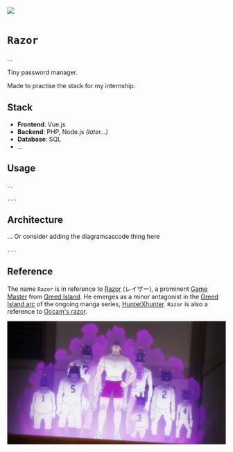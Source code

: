 [![](https://img.shields.io/badge/razor-1.0.0-passing-green)](https://github.com/gongahkia/razor/releases/tag/1.0.0) 

# `Razor`

...

Tiny password manager.

Made to practise the stack for my internship. 

## Stack

* **Frontend**: Vue.js
* **Backend**: PHP, Node.js *(later...)*
* **Database**: SQL
* ...

## Usage

...

```console
...
```

## Architecture

... Or consider adding the diagramsascode thing here

```mermaid
...
```

## Reference

The name `Razor` is in reference to [Razor](https://hunterxhunter.fandom.com/wiki/Razor) (レイザー), a prominent [Game Master](https://hunterxhunter.fandom.com/wiki/G.I._Game_Masters) from [Greed Island](https://hunterxhunter.fandom.com/wiki/Greed_Island). He emerges as a minor antagonist in the [Greed Island arc](https://hunterxhunter.fandom.com/wiki/Greed_Island_arc) of the ongoing manga series, [HunterXhunter](https://hunterxhunter.fandom.com/wiki/Hunterpedia). `Razor` is also a reference to [Occam's razor](https://en.wikipedia.org/wiki/Occam%27s_razor).

![](./asset/logo/razor.webp)